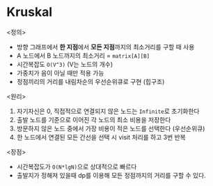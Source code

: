 # Kruskal

<정의>
- 방향 그래프에서 <b>한 지점</b>에서 <b>모든 지점</b>까지의 최소거리를 구할 때 사용
- A 노드에서 B 노드까지의 최소거리 = `matrix[A][B]`
- 시간복잡도 `O(V^3)` (V는 노드의 개수)
- 가중치가 음이 아닐 때만 적용 가능
- 정점끼리의 거리를 내림차순의 우선순위큐로 구현 (힙구조)

<원리>
1. 자기자신은 0, 직접적으로 연결되지 않은 노드는 `Infinite`로 초기화한다
2. 출발 노드를 기준으로 이어진 각 노드의 최소 비용을 저장한다
3. 방문하지 않은 노드 중에서 가장 비용이 적은 노드를 선택한다 (우선순위큐)
4. 한 노드에서 연결된 모든 간선을 선택 시 visit 처리를 하고 3번 반복

<장점>
- 시간복잡도가 `O(N*lgN)`으로 상대적으로 빠르다
- 출발지가 정해져 있을때 dp를 이용해 모든 정점까지의 거리를 구할 수 있다.

